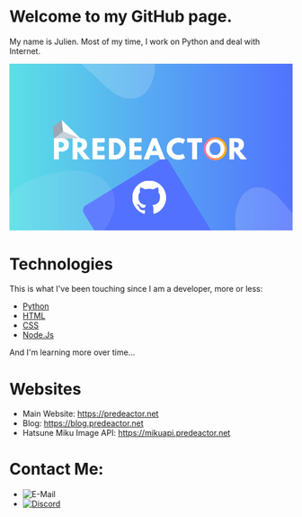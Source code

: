 # Welcome to my GitHub page.

My name is Julien. Most of my time, I work on Python and deal with Internet.

![Banner](https://github.com/Predeactor/Predeactor/raw/master/img/banner.png)

# Technologies

This is what I've been touching since I am a developer, more or less:
- [Python](https://www.python.org/)
- [HTML](https://www.w3.org/html/)
- [CSS](https://www.w3.org/css/)
- [Node.Js](https://nodejs.dev/)

And I'm learning more over time...

# Websites

- Main Website: https://predeactor.net
- Blog: https://blog.predeactor.net 
- Hatsune Miku Image API: https://mikuapi.predeactor.net

# Contact Me:
* ![E-Mail](https://img.shields.io/badge/E--Mail-predeactor0%40gmail.com-brightgreen?style=for-the-badge&logo=gmail)
* [![Discord](https://img.shields.io/badge/Discord-Capt.%20Pred%230495-7289DA?logo=discord&style=for-the-badge)](https://discord.gg/zg6ydua)
